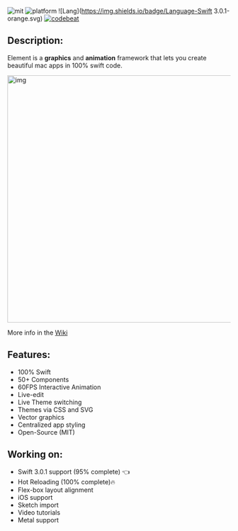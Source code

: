 ![mit](https://img.shields.io/badge/License-MIT-brightgreen.svg) ![platform](https://img.shields.io/badge/Platform-macOS-blue.svg) ![Lang](https://img.shields.io/badge/Language-Swift 3.0.1-orange.svg) [![codebeat](https://codebeat.co/badges/2de7a2a5-91d5-401e-8913-8f1993affd55)](https://codebeat.co/projects/github-com-eonist-element)
## Description:

Element is a **graphics** and **animation** framework that lets you create beautiful mac apps in 100% swift code.

<img width="558" alt="img" src="https://dl.dropboxusercontent.com/u/2559476/gitsync_take_3.mov.gif">

More info in the [Wiki](https://github.com/eonist/Element/wiki) 

## Features:
- 100% Swift
- 50+ Components
- 60FPS Interactive Animation
- Live-edit
- Live Theme switching
- Themes via CSS and SVG
- Vector graphics
- Centralized app styling
- Open-Source (MIT)

## Working on:
- Swift 3.0.1 support (95% complete) 👈
- Hot Reloading (100% complete)🔥 
- Flex-box layout alignment
- iOS support
- Sketch import
- Video tutorials
- Metal support 
